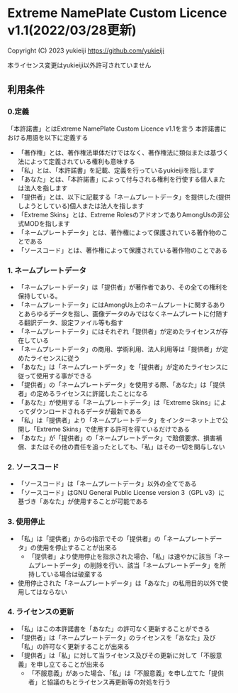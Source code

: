 # Extreme NamePlate Custom Licence v1.1(2022/03/28更新)

Copyright (C) 2023 yukieiji https://github.com/yukieiji

本ライセンス変更はyukieiji以外許可されていません

## 利用条件
### 0.定義
「本許諾書」とはExtreme NamePlate Custom Licence v1.1を言う
本許諾書における用語を以下に定義する
- 「著作権」とは、著作権法単体だけではなく、著作権法に類似または基づく法によって定義されている権利も意味する
- 「私」とは、「本許諾書」を記載、定義を行っているyukieijiを指します
- 「あなた」とは、「本許諾書」によって付与される権利を行使する個人または法人を指します
- 「提供者」とは、以下に記載する「ネームプレートデータ」を提供した(提供しようとしている)個人または法人を指します
- 「Extreme Skins」とは、Extreme RolesのアドオンでありAmongUsの非公式MODを指します
- 「ネームプレートデータ」とは、著作権によって保護されている著作物のことである
- 「ソースコード」とは、著作権によって保護されている著作物のことである
### 1. ネームプレートデータ
- 「ネームプレートデータ」は「提供者」が著作者であり、その全ての権利を保持している。
- 「ネームプレートデータ」にはAmongUs上のネームプレートに関するありとあらゆるデータを指し、画像データのみではなくネームプレートに付随する翻訳データ、設定ファイル等も指す
- 「ネームプレートデータ」にはそれぞれ「提供者」が定めたライセンスが存在している
- 「ネームプレートデータ」の商用、学術利用、法人利用等は「提供者」が定めたライセンスに従う
- 「あなた」は「ネームプレートデータ」を「提供者」が定めたライセンスに従って使用する事ができる
- 「提供者」の「ネームプレートデータ」を使用する際、「あなた」は「提供者」の定めるライセンスに許諾したことになる
- 「あなた」が使用する「ネームプレートデータ」は「Extreme Skins」によってダウンロードされるデータが最新である
- 「私」は「提供者」より「ネームプレートデータ」をインターネット上で公開し「Extreme Skins」で使用する許可を得ているだけである
- 「あなた」が「提供者」の「ネームプレートデータ」で賠償要求、損害補償、またはその他の責任を追ったとしても、「私」はその一切を関与しない
### 2. ソースコード
- 「ソースコード」は「ネームプレートデータ」以外の全てである
- 「ソースコード」はGNU General Public License version 3（GPL v3）に基づき「あなた」が使用することが可能である
### 3. 使用停止
- 「私」は「提供者」からの指示でその「提供者」の「ネームプレートデータ」の使用を停止することが出来る
  - 「提供者」より使用停止を指示された場合、「私」は速やかに該当「ネームプレートデータ」の削除を行い、該当「ネームプレートデータ」を所持している場合は破棄する
- 使用停止された「ネームプレートデータ」は「あなた」の私用目的以外で使用してはならない
### 4. ライセンスの更新
- 「私」はこの本許諾書を「あなた」の許可なく更新することができる
- 「提供者」は「ネームプレートデータ」のライセンスを「あなた」及び「私」の許可なく更新することが出来る
- 「提供者」は「私」に対して当ライセンス及びその更新に対して「不服意義」を申し立てることが出来る
  - 「不服意義」があった場合、「私」は「不服意義」を申し立てた「提供者」と協議のもとライセンス再更新等の対処を行う
